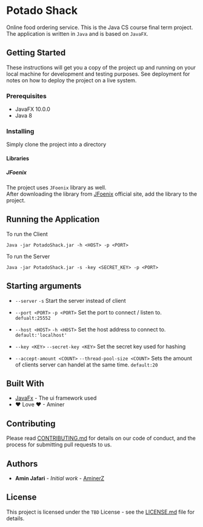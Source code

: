 # Potado Shack
Online food ordering service.
This is the Java CS course final term project.
The application is written in `Java` and is based on `JavaFX`.

## Getting Started

These instructions will get you a copy of the project up and running on your local machine for development and testing purposes. See deployment for notes on how to deploy the project on a live system.

### Prerequisites

- JavaFX 10.0.0
- Java 8

### Installing
Simply clone the project into a directory

#### Libraries
##### JFoenix
The project uses `JFoenix` library as well.  
After downloading the library from [JFoenix](http://www.jfoenix.com) official site, add the library to the project.

## Running the Application

To run the Client
```
Java -jar PotadoShack.jar -h <HOST> -p <PORT>
```

To run the Server
```
Java -jar PotadoShack.jar -s -key <SECRET_KEY> -p <PORT>
```

## Starting arguments
- `--server` `-s` Start the server instead of client

- `--port <PORT>` `-p <PORT>` Set the port to connect / listen to. `defualt:25552`

- `--host <HOST>` `-h <HOST>` Set the host address to connect to. `default:'localhost'`

- `--key <KEY>` `--secret-key <KEY>` Set the secret key used for hashing

- `--accept-amount <COUNT>` `--thread-pool-size <COUNT>` Sets the amount of clients server can handel at the same time. `default:20`

## Built With

- [JavaFx](https://openjfx.io) - The ui framework used
- ❤ Love ❤ - Aminer

## Contributing

Please read [CONTRIBUTING.md](CONTRIBUTING.md) for details on our code of conduct, and the process for submitting pull requests to us.

## Authors

- **Amin Jafari** - *Initial work* - [AminerZ](https://gitlab.com/AminerZ)

## License

This project is licensed under the `TBD` License - see the [LICENSE.md](LICENSE.md) file for details.
